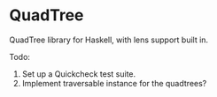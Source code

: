 QuadTree
========

QuadTree library for Haskell, with lens support built in.

Todo:
1) Set up a Quickcheck test suite.
2) Implement traversable instance for the quadtrees?